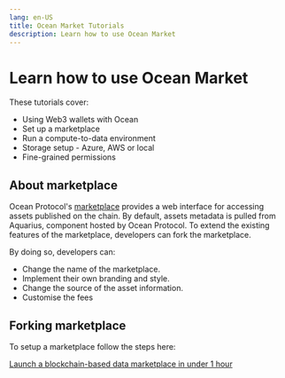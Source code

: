 ```yaml
---
lang: en-US
title: Ocean Market Tutorials
description: Learn how to use Ocean Market
---
```


# Learn how to use Ocean Market

These tutorials cover:

- Using Web3 wallets with Ocean
- Set up a marketplace
- Run a compute-to-data environment
- Storage setup - Azure, AWS or local
- Fine-grained permissions

## About marketplace

Ocean Protocol's [marketplace](https://v4.market.oceanprotocol.com/) provides a web interface for accessing assets published on the chain. By default, assets metadata is pulled from Aquarius, component hosted by Ocean Protocol. To extend the existing features of the marketplace, developers can fork the marketplace.

By doing so, developers can:

- Change the name of the marketplace.
- Implement their own branding and style.
- Change the source of the asset information.
- Customise the fees

## Forking marketplace

To setup a marketplace follow the steps here:

[Launch a blockchain-based data marketplace in under 1 hour](https://blog.oceanprotocol.com/launch-a-blockchain-based-data-marketplace-in-under-1-hour-9baa85a65ece)

